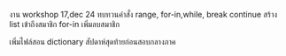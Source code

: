 งาน workshop 17,dec 24 
ทบทวนคำสั่ง range, for-in,while, break continue
สร้าง list เข้าถึงสมาชิก for-in เพิ่มลบสมาชิก

เพิ่มไฟล์สอน dictionary สัปดาห์สุดท้ายก่อนสอบกลางภาค

